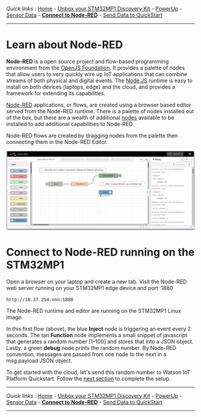 *Quick links :*
[Home](/README.md) - [Unbox your STM32MP1 Discovery Kit](UNBOX.md) - [PowerUp](POWERUP.md) - [Sensor Data](SENSORDATA.md) - [**Connect to Node-RED**](EDGE-NODERED.md) - [Send Data to QuickStart](EDGE-QUICKSTART.md)
***
# Learn about Node-RED

**Node-RED** is a open source project and flow-based programming environment from the
[OpenJS Foundation](https://openjsf.org/projects/#growth). It provides a palette of nodes that allow users
to very quickly wire up IoT applications that can combine streams of both physical and digital events.
The [Node.JS](https://nodejs.org/) runtime is easy to install on both devices (laptops, edge) and the cloud, and provides a framework for extending its capabilities.

[Node-RED](https://nodered.org) applications, or flows, are created using a browser based editor served from the Node-RED runtime.  There is a palette of nodes installed out of the box, but there are a wealth of additional [nodes](https://flows.nodered.org/?type=node&num_pages=1) available to be installed to add additional capabilities to Node-RED.

Node-RED flows are created by dragging nodes from the palette then connecting them in the Node-RED Editor.

![Flow editor](../screenshots/NRD-Edge-Random.png)

# Connect to Node-RED running on the STM32MP1

Open a browser on your laptop and create a new tab.  Visit the Node-RED web server running on your STM32MP1 edge device and port :1880
```
http://10.37.254.nnn:1880
```

The Node-RED runtime and editor are running on the STM32MP1 Linux image.

In this first flow (above), the blue **Inject** node is triggering an event every 2 seconds.  The tan **Function** node implements a small snippet of javascript that generates a random number [1-100] and stores that into a JSON object.  Lastly. a green **debug** node prints the random number. By Node-RED convention, messages are passed from one node to the next in a msg.payload JSON object.


To get started with the cloud, let's send this random number to Watson IoT Platform Quickstart. Follow the [next section](EDGE-QUICKSTART.md) to complete the setup.

---

*Quick links :*
[Home](/README.md) - [Unbox your STM32MP1 Discovery Kit](UNBOX.md) - [PowerUp](POWERUP.md) - [Sensor Data](SENSORDATA.md) - [**Connect to Node-RED**](EDGE-NODERED.md) - [Send Data to QuickStart](EDGE-QUICKSTART.md)
***
